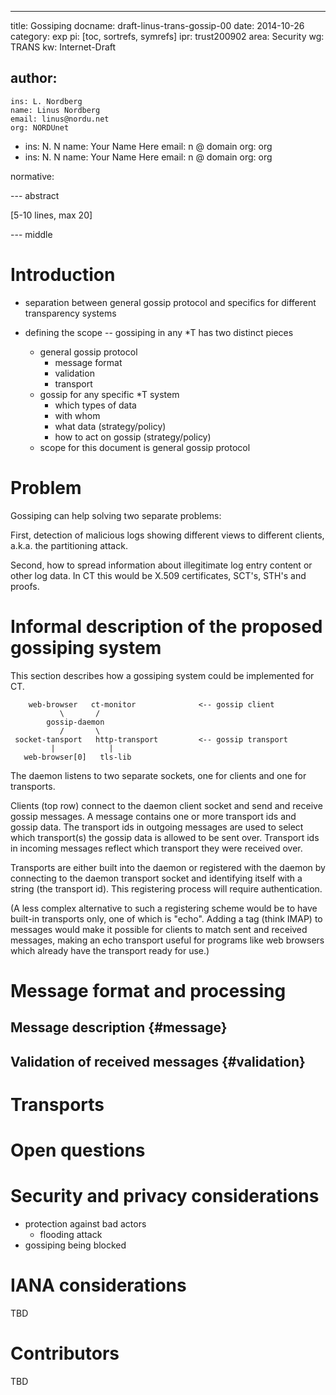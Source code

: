---
title: Gossiping
docname: draft-linus-trans-gossip-00
date: 2014-10-26
category: exp
pi: [toc, sortrefs, symrefs]
ipr: trust200902
area: Security
wg: TRANS
kw: Internet-Draft

author:
  -
    ins: L. Nordberg
    name: Linus Nordberg
    email: linus@nordu.net
    org: NORDUnet
  -
    ins: N. N
    name: Your Name Here
    email: n @ domain
    org: org
  -
    ins: N. N
    name: Your Name Here
    email: n @ domain
    org: org

normative:

--- abstract

\[5-10 lines, max 20\]

--- middle

# Introduction

- separation between general gossip protocol and specifics for
  different transparency systems

- defining the scope -- gossiping in any *T has two distinct pieces
    - general gossip protocol
      - message format
      - validation
      - transport
    - gossip for any specific *T system
      - which types of data
      - with whom
      - what data (strategy/policy)
      - how to act on gossip (strategy/policy)
  - scope for this document is general gossip protocol

# Problem

Gossiping can help solving two separate problems:

First, detection of malicious logs showing different views to
different clients, a.k.a. the partitioning attack.

Second, how to spread information about illegitimate log entry content
or other log data. In CT this would be X.509 certificates, SCT's,
STH's and proofs.

# Informal description of the proposed gossiping system

This section describes how a gossiping system could be implemented for
CT.

        web-browser   ct-monitor              <-- gossip client
               \       /
            gossip-daemon
               /       \
     socket-tansport   http-transport         <-- gossip transport
             |            |
       web-browser[0]   tls-lib

The daemon listens to two separate sockets, one for clients and one
for transports.

Clients (top row) connect to the daemon client socket and send and
receive gossip messages. A message contains one or more transport ids
and gossip data. The transport ids in outgoing messages are used to
select which transport(s) the gossip data is allowed to be sent
over. Transport ids in incoming messages reflect which transport they
were received over.

Transports are either built into the daemon or registered with the
daemon by connecting to the daemon transport socket and identifying
itself with a string (the transport id). This registering process will
require authentication.

(A less complex alternative to such a registering scheme would be to
have built-in transports only, one of which is "echo". Adding a tag
(think IMAP) to messages would make it possible for clients to match
sent and received messages, making an echo transport useful for
programs like web browsers which already have the transport ready for
use.)

# Message format and processing

## Message description {#message}

## Validation of received messages {#validation}

# Transports



# Open questions

# Security and privacy considerations

- protection against bad actors
  - flooding attack
- gossiping being blocked

# IANA considerations

TBD

# Contributors

TBD
